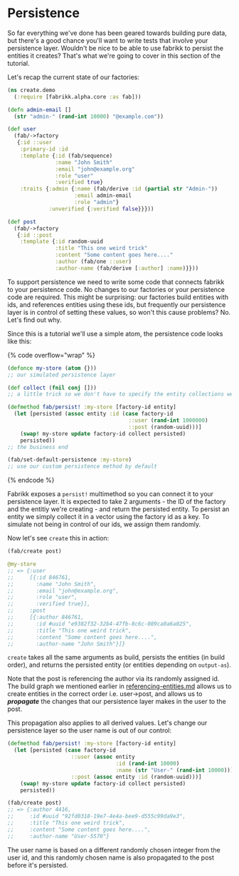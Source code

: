 # Persistence

So far everything we've done has been geared towards building pure data, but there's a good chance you'll want to write tests that involve your persistence layer. Wouldn't be nice to be able to use fabrikk to persist the entities it creates? That's what we're going to cover in this section of the tutorial.

Let's recap the current state of our factories:

```clojure
(ns create.demo
  (:require [fabrikk.alpha.core :as fab]))

(defn admin-email []
  (str "admin-" (rand-int 10000) "@example.com"))

(def user
  (fab/->factory
   {:id ::user
    :primary-id :id
    :template {:id (fab/sequence)
               :name "John Smith"
               :email "john@example.org"
               :role "user"
               :verified true}
    :traits {:admin {:name (fab/derive :id (partial str "Admin-"))
                     :email admin-email
                     :role "admin"}
             :unverified {:verified false}}}))

(def post
  (fab/->factory
   {:id ::post
    :template {:id random-uuid
               :title "This one weird trick"
               :content "Some content goes here...."
               :author (fab/one ::user)
               :author-name (fab/derive [:author] :name)}}))
```

To support persistence we need to write some code that connects fabrikk to your persistence code. No changes to our factories or your persistence code are required. This might be surprising: our factories build entities with ids, and references entities using these ids, but frequently our persistence layer is in control of setting these values, so won't this cause problems? No. Let's find out why.

Since this is a tutorial we'll use a simple atom, the persistence code looks like this:

{% code overflow="wrap" %}
```clojure
(defonce my-store (atom {})) 
;; our simulated persistence layer

(def collect (fnil conj [])) 
;; a little trick so we don't have to specify the entity collections we'll create in advance

(defmethod fab/persist! :my-store [factory-id entity]
  (let [persisted (assoc entity :id (case factory-id
                                      ::user (rand-int 1000000)
                                      ::post (random-uuid)))]
    (swap! my-store update factory-id collect persisted)
    persisted))
;; the business end

(fab/set-default-persistence :my-store)
;; use our custom persistence method by default
```
{% endcode %}

Fabrikk exposes a `persist!` multimethod so you can connect it to your persistence layer. It is expected to take 2 arguments - the ID of the factory and the entitiy we're creating - and return the persisted entity. To persist an entity we simply collect it in a vector using the factory id as a key. To simulate not being in control of our ids, we assign them randomly.

Now let's see `create` this in action:

```clojure
(fab/create post)

@my-store
;; => {:user
;;     [{:id 846761,
;;       :name "John Smith",
;;       :email "john@example.org",
;;       :role "user",
;;       :verified true}],
;;     :post
;;     [{:author 846761,
;;       :id #uuid "e9382f32-32b4-47fb-8c6c-089ca0a6a025",
;;       :title "This one weird trick",
;;       :content "Some content goes here....",
;;       :author-name "John Smith"}]}
```

`create` takes all the same arguments as build, persists the entities (in build order), and returns the persisted entity (or entities depending on `output-as`).&#x20;

Note that the post is referencing the author via its randomly assigned id. The build graph we mentioned earlier in [referencing-entities.md](referencing-entities.md "mention") allows us to create entities in the correct order i.e. user->post, and allows us to _**propagate**_ the changes that our persistence layer makes in the user to the post.

This propagation also applies to all derived values. Let's change our persistence layer so the user name is out of our control:

```clojure
(defmethod fab/persist! :my-store [factory-id entity]
  (let [persisted (case factory-id
                    ::user (assoc entity
                                  :id (rand-int 10000)
                                  :name (str "User-" (rand-int 10000)))
                    ::post (assoc entity :id (random-uuid)))]
    (swap! my-store update factory-id collect persisted)
    persisted))

(fab/create post)
;; => {:author 4416,
;;     :id #uuid "92fd0318-19e7-4e4a-bee9-d555c99da9e3",
;;     :title "This one weird trick",
;;     :content "Some content goes here....",
;;     :author-name "User-5570"}
```

The user name is based on a different randomly chosen integer from the user id, and this randomly chosen name is also propagated to the post before it's persisted.



